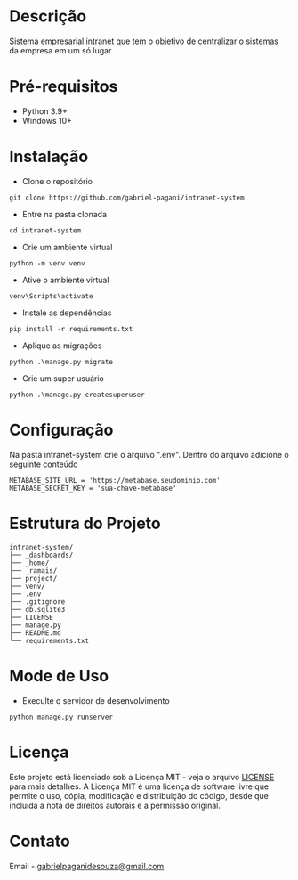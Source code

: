 # Descrição
Sistema empresarial intranet que tem o objetivo de centralizar o sistemas da empresa em um só lugar

# Pré-requisitos
- Python 3.9+
- Windows 10+

# Instalação
- Clone o repositório
```
git clone https://github.com/gabriel-pagani/intranet-system
```
- Entre na pasta clonada
```
cd intranet-system
```
- Crie um ambiente virtual
```
python -m venv venv
```
- Ative o ambiente virtual
```
venv\Scripts\activate
```
- Instale as dependências
```
pip install -r requirements.txt
```
- Aplique as migrações
```
python .\manage.py migrate
```
- Crie um super usuário
```
python .\manage.py createsuperuser
```

# Configuração
Na pasta intranet-system crie o arquivo ".env". Dentro do arquivo adicione o seguinte conteúdo
```
METABASE_SITE_URL = 'https://metabase.seudominio.com'
METABASE_SECRET_KEY = 'sua-chave-metabase'
```

# Estrutura do Projeto
```
intranet-system/
├── _dashboards/
├── _home/
├── _ramais/
├── project/
├── venv/
├── .env
├── .gitignore
├── db.sqlite3
├── LICENSE
├── manage.py
├── README.md
└── requirements.txt
```

# Mode de Uso
- Execulte o servidor de desenvolvimento
```
python manage.py runserver
```

# Licença 
Este projeto está licenciado sob a Licença MIT - veja o arquivo [LICENSE](https://github.com/gabriel-pagani/intranet-system/blob/main/LICENSE) para mais detalhes. A Licença MIT é uma licença de software livre que permite o uso, cópia, modificação e distribuição do código, desde que incluída a nota de direitos autorais e a permissão original.

# Contato 
Email - gabrielpaganidesouza@gmail.com
